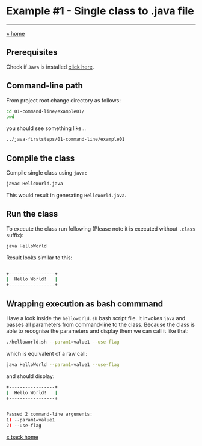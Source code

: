 # Example #1 - Single class to .java file
---

[« home](../../README.md)

## Prerequisites

Check if `Java` is installed [click here](../../JAVA.md).

## Command-line path

From project root change directory as follows:

```bash
cd 01-command-line/example01/
pwd
```

you should see something like... 

```bash
../java-firststeps/01-command-line/example01
```

## Compile the class

Compile single class using `javac` 

```bash
javac HelloWorld.java
```
This would result in generating `HelloWorld.java`.

## Run the class

To execute the class run following (Please note it is executed without `.class` suffix):

```bash
java HelloWorld
```
Result looks similar to this:

```bash

+-----------------+
|  Hello World!   |
+-----------------+

```

## Wrapping execution as bash commmand

Have a look inside the `helloworld.sh` bash script file. It invokes `java` and passes all parameters from command-line to the class.
Because the class is able to recognise the parameters and display them we can call it like that:

```bash
./helloworld.sh --param1=value1 --use-flag
```

which is equivalent of a raw call:

```bash
java HelloWorld --param1=value1 --use-flag
```

and should display:

```bash
+-----------------+
|  Hello World!   |
+-----------------+


Passed 2 command-line arguments: 
1) --param1=value1
2) --use-flag
```

[« back home](../../README.md)
